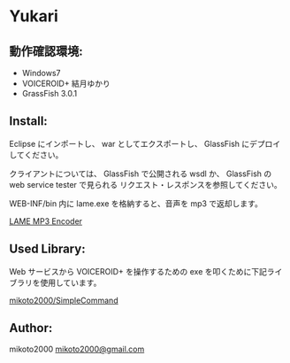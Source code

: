 Yukari
======

動作確認環境:
-------------

- Windows7
- VOICEROID+ 結月ゆかり
- GrassFish 3.0.1


Install:
--------

Eclipse にインポートし、 war としてエクスポートし、
GlassFish にデプロイしてください。

クライアントについては、 GlassFish で公開される wsdl か、
GlassFish の web service tester で見られる
リクエスト・レスポンスを参照してください。

WEB-INF/bin 内に lame.exe を格納すると、音声を mp3 で返却します。

[LAME MP3 Encoder](http://lame.sourceforge.net/)


Used Library:
-------------

Web サービスから VOICEROID+ を操作するための
exe を叩くために下記ライブラリを使用しています。

[mikoto2000/SimpleCommand](https://github.com/mikoto2000/SimpleCommand)


Author:
-------

mikoto2000 <mikoto2000@gmail.com>

